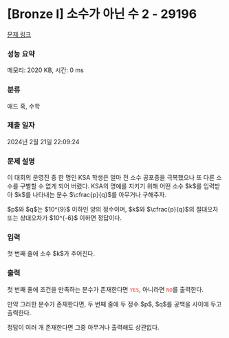 # [Bronze I] 소수가 아닌 수 2 - 29196 

[문제 링크](https://www.acmicpc.net/problem/29196) 

### 성능 요약

메모리: 2020 KB, 시간: 0 ms

### 분류

애드 혹, 수학

### 제출 일자

2024년 2월 21일 22:09:24

### 문제 설명

<p>이 대회의 운영진 중 한 명인 KSA 학생은 얼마 전 소수 공포증을 극복했으나 또 다른 소수를 구별할 수 없게 되어 버렸다. KSA의 명예를 지키기 위해 어떤 소수 $k$를 입력받아 $k$를 나타내는 분수 $\cfrac{p}{q}$를 아무거나 구해주자.</p>

<p>$p$와 $q$는 $10^{9}$ 이하인 양의 정수이며, $k$와 $\cfrac{p}{q}$의 절대오차 또는 상대오차가 $10^{-6}$ 이하면 정답이다.</p>

### 입력 

 <p>첫 번째 줄에 소수 $k$가 주어진다.</p>

### 출력 

 <p>첫 번째 줄에 조건을 만족하는 분수가 존재한다면 <span style="color:#e74c3c;"><code>YES</code></span>, 아니라면 <span style="color:#e74c3c;"><code>NO</code></span>를 출력한다.</p>

<p>만약 그러한 분수가 존재한다면, 두 번째 줄에 두 정수 $p$, $q$를 공백을 사이에 두고 출력한다. </p>

<p>정답이 여러 개 존재한다면 그중 아무거나 출력해도 상관없다.</p>


